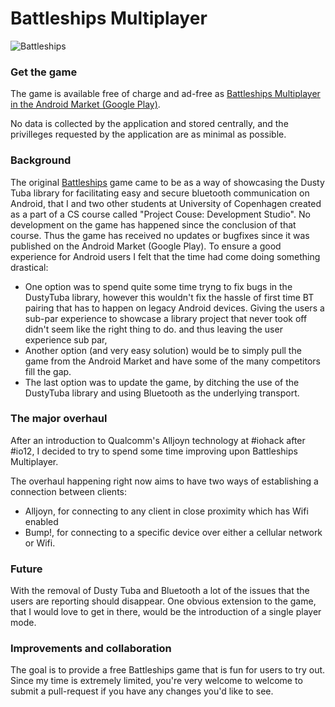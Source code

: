 # Battleships Multiplayer

![Battleships](https://github.com/omegahm/DBP2P/raw/master/Battleships/res/drawable/icon.png)

### Get the game
The game is available free of charge and ad-free as [Battleships Multiplayer in the Android Market (Google Play)](https://market.android.com/details?id=dk.hotmovinglobster.battleships&feature=search_result).

No data is collected by the application and stored centrally, and the privilleges requested by the application are as minimal as possible.

### Background
The original [Battleships](https://github.com/omegahm/DBP2P/tree/master/Battleships) game came to be as a way of showcasing the Dusty Tuba library for facilitating easy and secure bluetooth communication on Android, that I and two other students at University of Copenhagen created as a part of a CS course called "Project Couse: Development Studio".
No development on the game has happened since the conclusion of that course. Thus the game has received no updates or bugfixes since it was published on the Android Market (Google Play). To ensure a good experience for Android users I felt that the time had come doing something drastical:
* One option was to spend quite some time tryng to fix bugs in the DustyTuba library, however this wouldn't fix the hassle of first time BT pairing that has to happen on legacy Android devices. Giving the users a sub-par experience to showcase a library project that never took off didn't seem like the right thing to do. and thus leaving the user experience sub par,
* Another option (and very easy solution) would be to simply pull the game from the Android Market and have some of the many competitors fill the gap.
* The last option was to update the game, by ditching the use of the DustyTuba library and using Bluetooth as the underlying transport.

### The major overhaul
After an introduction to Qualcomm's Alljoyn technology at #iohack after #io12, I decided to try to spend some time improving upon Battleships Multiplayer.

The overhaul happening right now aims to have two ways of establishing a connection between clients:
* Alljoyn, for connecting to any client in close proximity which has Wifi enabled
* Bump!, for connecting to a specific device over either a cellular network or Wifi.

### Future
With the removal of Dusty Tuba and Bluetooth a lot of the issues that the users are reporting should disappear.
One obvious extension to the game, that I would love to get in there, would be the introduction of a single player mode.

### Improvements and collaboration
The goal is to provide a free Battleships game that is fun for users to try out. Since my time is extremely limited, you're very welcome to welcome to submit a pull-request if you have any changes you'd like to see.